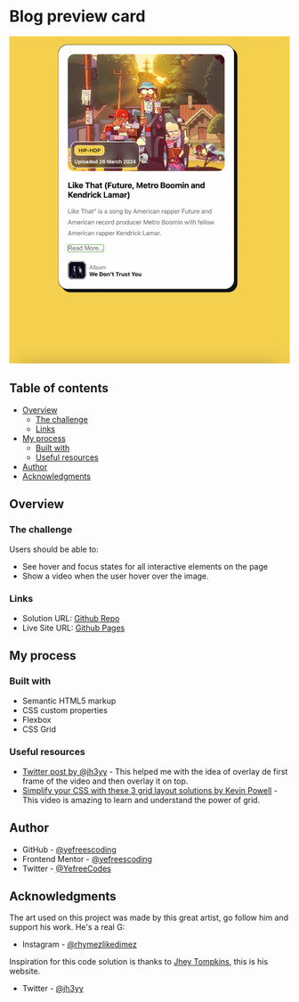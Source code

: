 # Blog preview card

![Design preview for the Blog preview card](../project-img/project-23.jpg)

## Table of contents

- [Overview](#overview)
  - [The challenge](#the-challenge)
  - [Links](#links)
- [My process](#my-process)
  - [Built with](#built-with)
  - [Useful resources](#useful-resources)
- [Author](#author)
- [Acknowledgments](#acknowledgments)

## Overview

### The challenge

Users should be able to:

- See hover and focus states for all interactive elements on the page
- Show a video when the user hover over the image.

### Links

- Solution URL: [Github Repo](https://github.com/yefreescoding/30-projects-30-days/tree/main/project-23)
- Live Site URL: [Github Pages](https://yefreescoding.github.io/30-projects-30-days/project-23/index.html)

## My process

### Built with

- Semantic HTML5 markup
- CSS custom properties
- Flexbox
- CSS Grid

### Useful resources

- [Twitter post by @jh3yy](https://x.com/jh3yy/status/1803775132235657604) - This helped me with the idea of overlay de first frame of the video and then overlay it on top.
- [Simplify your CSS with these 3 grid layout solutions by Kevin Powell](https://youtu.be/JHregeIsjPQ?si=mOd79iW8uUoEbLCa) - This video is amazing to learn and understand the power of grid.

## Author

- GitHub - [@yefreescoding](https://github.com/yefreescoding)
- Frontend Mentor - [@yefreescoding](https://www.frontendmentor.io/profile/yefreescoding)
- Twitter - [@YefreeCodes](https://twitter.com/YefreeCodes)

## Acknowledgments

The art used on this project was made by this great artist, go follow him and support his work. He's a real G:

- Instagram - [@rhymezlikedimez](https://www.instagram.com/rhymezlikedimez?utm_source=ig_web_button_share_sheet&igsh=ZDNlZDc0MzIxNw==)

Inspiration for this code solution is thanks to [Jhey Tompkins](https://jhey.dev), this is his website.

- Twitter - [@jh3yy](https://twitter.com/jh3yy)
